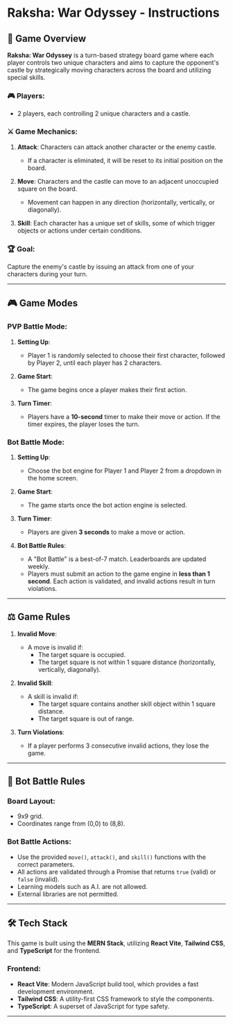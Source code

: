 # Raksha: War Odyssey - Instructions

## 📖 Game Overview

**Raksha: War Odyssey** is a turn-based strategy board game where each player controls two unique characters and aims to capture the opponent's castle by strategically moving characters across the board and utilizing special skills.

### 🎮 Players:
- 2 players, each controlling 2 unique characters and a castle.

### ⚔️ Game Mechanics:
1. **Attack**: Characters can attack another character or the enemy castle.
   - If a character is eliminated, it will be reset to its initial position on the board.
   
2. **Move**: Characters and the castle can move to an adjacent unoccupied square on the board.
   - Movement can happen in any direction (horizontally, vertically, or diagonally).

3. **Skill**: Each character has a unique set of skills, some of which trigger objects or actions under certain conditions.

### 🏆 Goal:
Capture the enemy's castle by issuing an attack from one of your characters during your turn.

---

## 🎮 Game Modes

### PVP Battle Mode:
1. **Setting Up**: 
   - Player 1 is randomly selected to choose their first character, followed by Player 2, until each player has 2 characters.

2. **Game Start**:
   - The game begins once a player makes their first action.

3. **Turn Timer**:
   - Players have a **10-second** timer to make their move or action. If the timer expires, the player loses the turn.

### Bot Battle Mode:
1. **Setting Up**:
   - Choose the bot engine for Player 1 and Player 2 from a dropdown in the home screen.

2. **Game Start**:
   - The game starts once the bot action engine is selected.

3. **Turn Timer**:
   - Players are given **3 seconds** to make a move or action.

4. **Bot Battle Rules**:
   - A "Bot Battle" is a best-of-7 match. Leaderboards are updated weekly.
   - Players must submit an action to the game engine in **less than 1 second**. Each action is validated, and invalid actions result in turn violations.

---

## ⚖️ Game Rules

1. **Invalid Move**:
   - A move is invalid if:
     - The target square is occupied.
     - The target square is not within 1 square distance (horizontally, vertically, diagonally).
     
2. **Invalid Skill**:
   - A skill is invalid if:
     - The target square contains another skill object within 1 square distance.
     - The target square is out of range.

3. **Turn Violations**:
   - If a player performs 3 consecutive invalid actions, they lose the game.

---

## 📜 Bot Battle Rules

### Board Layout:
- 9x9 grid.
- Coordinates range from (0,0) to (8,8).

### Bot Battle Actions:
- Use the provided `move()`, `attack()`, and `skill()` functions with the correct parameters.
- All actions are validated through a Promise that returns `true` (valid) or `false` (invalid).
- Learning models such as A.I. are not allowed.
- External libraries are not permitted.

---

## 🛠️ Tech Stack

This game is built using the **MERN Stack**, utilizing **React Vite**, **Tailwind CSS**, and **TypeScript** for the frontend.

### **Frontend**:
- **React Vite**: Modern JavaScript build tool, which provides a fast development environment.
- **Tailwind CSS**: A utility-first CSS framework to style the components.
- **TypeScript**: A superset of JavaScript for type safety.

---